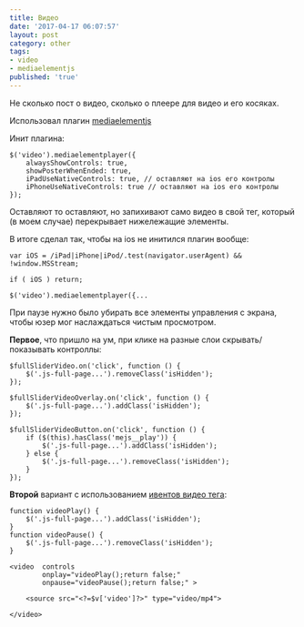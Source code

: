 ```yaml
---
title: Видео
date: '2017-04-17 06:07:57'
layout: post
category: other
tags:
- video
- mediaelementjs
published: 'true'
---
```


Не сколько пост о видео, сколько о плеере для видео и его косяках.

Использовал плагин [mediaelementjs](https://github.com/mediaelement/mediaelement/blob/master/docs/installation.md)

Инит плагина:

```
$('video').mediaelementplayer({
	alwaysShowControls: true,
	showPosterWhenEnded: true,
	iPadUseNativeControls: true, // оставляют на ios его контролы
	iPhoneUseNativeControls: true // оставляют на ios его контролы
});
```

Оставляют то оставляют, но запихивают само видео в свой тег, который (в моем случае) перекрывает нижележащие элементы.

В итоге сделал так, чтобы на ios не инитился плагин вообще:

```
var iOS = /iPad|iPhone|iPod/.test(navigator.userAgent) && !window.MSStream;

if ( iOS ) return;

$('video').mediaelementplayer({...
```

При паузе нужно было убирать все элементы управления с экрана, чтобы юзер мог наслаждаться чистым просмотром.

**Первое**, что пришло на ум, при клике на разные слои скрывать/показывать контроллы:

```
$fullSliderVideo.on('click', function () {
	$('.js-full-page...').removeClass('isHidden');
});

$fullSliderVideoOverlay.on('click', function () {
	$('.js-full-page...').addClass('isHidden');
});

$fullSliderVideoButton.on('click', function () {
	if ($(this).hasClass('mejs__play')) {
		$('.js-full-page...').addClass('isHidden');
	} else {
		$('.js-full-page...').removeClass('isHidden');
	}
});
```

**Второй** вариант с использованием [ивентов видео тега](https://www.w3schools.com/tags/ref_av_dom.asp):

```
function videoPlay() {
	$('.js-full-page...').addClass('isHidden');
}
function videoPause() {
	$('.js-full-page...').removeClass('isHidden');
}

<video  controls 
		onplay="videoPlay();return false;"
		onpause="videoPause();return false;" >
		
	<source src="<?=$v['video']?>" type="video/mp4">
	
</video>
```